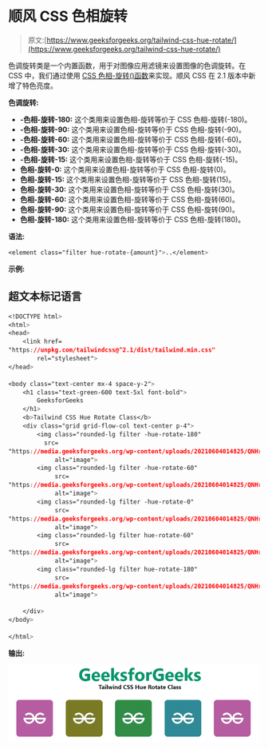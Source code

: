 # 顺风 CSS 色相旋转

> 原文:[https://www.geeksforgeeks.org/tailwind-css-hue-rotate/](https://www.geeksforgeeks.org/tailwind-css-hue-rotate/)

色调旋转类是一个内置函数，用于对图像应用滤镜来设置图像的色调旋转。在 CSS 中，我们通过使用 [CSS 色相-旋转()函数](https://www.geeksforgeeks.org/css-hue-rotate-function/)来实现。顺风 CSS 在 2.1 版本中新增了特色亮度。

**色调旋转:**

*   **-色相-旋转-180:** 这个类用来设置色相-旋转等价于 CSS 色相-旋转(-180)。
*   **-色相-旋转-90:** 这个类用来设置色相-旋转等价于 CSS 色相-旋转(-90)。
*   **-色相-旋转-60:** 这个类用来设置色相-旋转等价于 CSS 色相-旋转(-60)。
*   **-色相-旋转-30:** 这个类用来设置色相-旋转等价于 CSS 色相-旋转(-30)。
*   **-色相-旋转-15:** 这个类用来设置色相-旋转等价于 CSS 色相-旋转(-15)。
*   **色相-旋转-0:** 这个类用来设置色相-旋转等价于 CSS 色相-旋转(0)。
*   **色相-旋转-15:** 这个类用来设置色相-旋转等价于 CSS 色相-旋转(15)。
*   **色相-旋转-30:** 这个类用来设置色相-旋转等价于 CSS 色相-旋转(30)。
*   **色相-旋转-60:** 这个类用来设置色相-旋转等价于 CSS 色相-旋转(60)。
*   **色相-旋转-90:** 这个类用来设置色相-旋转等价于 CSS 色相-旋转(90)。
*   **色相-旋转-180:** 这个类用来设置色相-旋转等价于 CSS 色相-旋转(180)。

**语法:**

```css
<element class="filter hue-rotate-{amount}">..</element>
```

**示例:**

## 超文本标记语言

```css
<!DOCTYPE html>
<html>
<head>
    <link href=
"https://unpkg.com/tailwindcss@^2.1/dist/tailwind.min.css"
        rel="stylesheet">
</head>

<body class="text-center mx-4 space-y-2">
    <h1 class="text-green-600 text-5xl font-bold">
        GeeksforGeeks
    </h1>
    <b>Tailwind CSS Hue Rotate Class</b>
    <div class="grid grid-flow-col text-center p-4">
        <img class="rounded-lg filter -hue-rotate-180" 
          src=
"https://media.geeksforgeeks.org/wp-content/uploads/20210604014825/QNHrwL2q-100x100.jpg" 
             alt="image">
        <img class="rounded-lg filter -hue-rotate-60" 
             src=
"https://media.geeksforgeeks.org/wp-content/uploads/20210604014825/QNHrwL2q-100x100.jpg" 
             alt="image">
        <img class="rounded-lg filter -hue-rotate-0" 
             src=
"https://media.geeksforgeeks.org/wp-content/uploads/20210604014825/QNHrwL2q-100x100.jpg" 
             alt="image">
        <img class="rounded-lg filter hue-rotate-60" 
             src=
"https://media.geeksforgeeks.org/wp-content/uploads/20210604014825/QNHrwL2q-100x100.jpg" 
             alt="image">
        <img class="rounded-lg filter hue-rotate-180" 
             src=
"https://media.geeksforgeeks.org/wp-content/uploads/20210604014825/QNHrwL2q-100x100.jpg" 
             alt="image">

    </div>
</body>

</html>
```

**输出:**

![](img/dfe5dbe5feb164dc99bdd1a470926381.png)